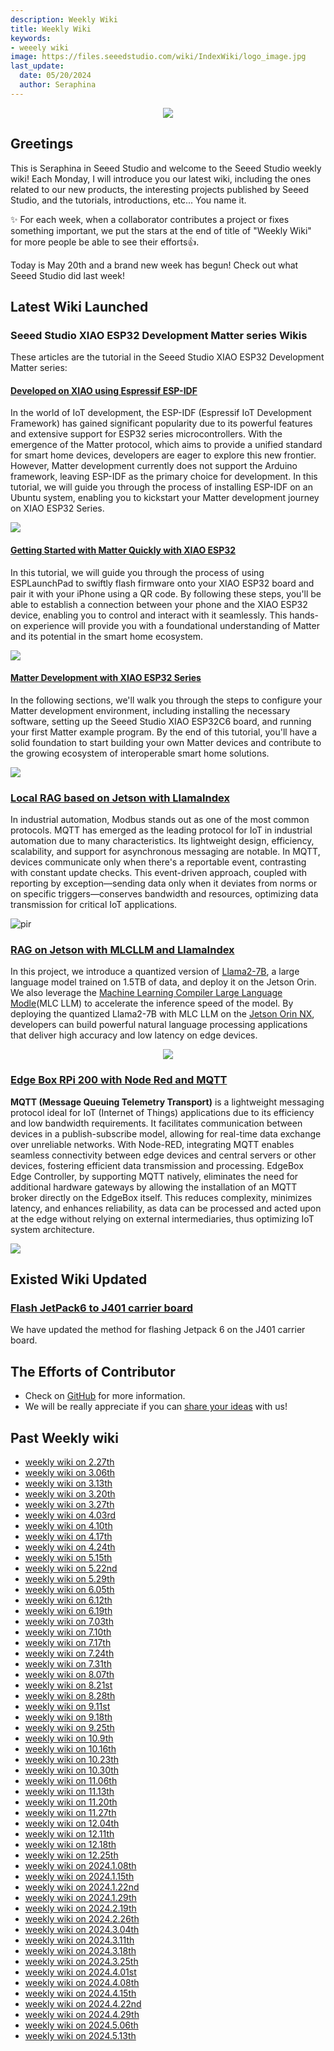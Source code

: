 ```yaml
---
description: Weekly Wiki 
title: Weekly Wiki
keywords:
- weeely wiki
image: https://files.seeedstudio.com/wiki/IndexWiki/logo_image.jpg
last_update:
  date: 05/20/2024
  author: Seraphina
---
```


<div align="center"><img width={1000} src="https://files.seeedstudio.com/wiki/IndexWiki/logo.png" /></div>

## Greetings

This is Seraphina in Seeed Studio and welcome to the Seeed Studio weekly wiki! Each Monday, I will introduce you our latest wiki, including the ones related to our new products, the interesting projects published by Seeed Studio, and the tutorials, introductions, etc... You name it.

✨ For each week, when a collaborator contributes a project or fixes something important, we put the stars at the end of title of "Weekly Wiki" for more people be able to see their efforts👍.

Today is May 20th and a brand new week has begun! Check out what Seeed Studio did last week!

## Latest Wiki Launched


### Seeed Studio XIAO ESP32 Development Matter series Wikis

These articles are the tutorial in the Seeed Studio XIAO ESP32 Development Matter series:


#### [Developed on XIAO using Espressif ESP-IDF](https://wiki.seeedstudio.com/xiao_esp32c6_idf/)

In the world of IoT development, the ESP-IDF (Espressif IoT Development Framework) has gained significant popularity due to its powerful features and extensive support for ESP32 series microcontrollers. With the emergence of the Matter protocol, which aims to provide a unified standard for smart home devices, developers are eager to explore this new frontier. However, Matter development currently does not support the Arduino framework, leaving ESP-IDF as the primary choice for development. In this tutorial, we will guide you through the process of installing ESP-IDF on an Ubuntu system, enabling you to kickstart your Matter development journey on XIAO ESP32 Series.

<div style={{textAlign:'center'}}><img src="https://files.seeedstudio.com/wiki/xiaoc6-matter/matter-sdk.png" style={{width:800, height:'auto'}}/></div>


#### [Getting Started with Matter Quickly with XIAO ESP32](https://wiki.seeedstudio.com/getting_started_with_matter/)
In this tutorial, we will guide you through the process of using ESPLaunchPad to swiftly flash firmware onto your XIAO ESP32 board and pair it with your iPhone using a QR code. By following these steps, you'll be able to establish a connection between your phone and the XIAO ESP32 device, enabling you to control and interact with it seamlessly. This hands-on experience will provide you with a foundational understanding of Matter and its potential in the smart home ecosystem.

<div style={{textAlign:'center'}}><img src="https://files.seeedstudio.com/wiki/xiaoc6-matter/15.png" style={{width:800, height:'auto'}}/></div>


#### [Matter Development with XIAO ESP32 Series](https://wiki.seeedstudio.com/xiao_esp32_matter_env/)

In the following sections, we'll walk you through the steps to configure your Matter development environment, including installing the necessary software, setting up the Seeed Studio XIAO ESP32C6 board, and running your first Matter example program. By the end of this tutorial, you'll have a solid foundation to start building your own Matter devices and contribute to the growing ecosystem of interoperable smart home solutions.

<div style={{textAlign:'center'}}><img src="https://files.seeedstudio.com/wiki/xiaoc6-matter/Thread-matter-smart-homes.png" style={{width:800, height:'auto'}}/></div>


### [Local RAG based on Jetson with LlamaIndex](https://wiki.seeedstudio.com/Local_RAG_based_on_Jetson_with_LlamaIndex/)

In industrial automation, Modbus stands out as one of the most common protocols. MQTT has emerged as the leading protocol for IoT in industrial automation due to many characteristics. Its lightweight design, efficiency, scalability, and support for asynchronous messaging are notable. In MQTT, devices communicate only when there's a reportable event, contrasting with constant update checks. This event-driven approach, coupled with reporting by exception—sending data only when it deviates from norms or on specific triggers—conserves bandwidth and resources, optimizing data transmission for critical IoT applications.

<p style={{textAlign: 'center'}}><img src="https://files.seeedstudio.com/wiki/reComputer-Jetson/A608/RAG-MLC-Jetson.gif" alt="pir" width={800} height="auto"/></p>

### [RAG on Jetson with MLCLLM and LlamaIndex](https://wiki.seeedstudio.com/RAG_on_Jetson_with_MLCLLM_and_LlamaIndex)

In this project, we introduce a quantized version of [Llama2-7B](https://huggingface.co/meta-llama/Llama-2-7b-hf), a large language model trained on 1.5TB of data, and deploy it on the Jetson Orin. We also leverage the [Machine Learning Compiler Large Language Modle](https://llm.mlc.ai)(MLC LLM) to accelerate the inference speed of the model. By deploying the quantized Llama2-7B with MLC LLM on the [Jetson Orin NX](https://www.seeedstudio.com/reComputer-J4012-p-5586.html), developers can build powerful natural language processing applications that deliver high accuracy and low latency on edge devices.

<div align="center"><img width={800} src="https://files.seeedstudio.com/wiki/reComputer-Jetson/A608/MLC_LLM.gif" /></div>


### [Edge Box RPi 200 with Node Red and MQTT](https://wiki.seeedstudio.com/Edge-Box-Node-Red-MQTT)

**MQTT (Message Queuing Telemetry Transport)** is a lightweight messaging protocol ideal for IoT (Internet of Things) applications due to its efficiency and low bandwidth requirements. It facilitates communication between devices in a publish-subscribe model, allowing for real-time data exchange over unreliable networks. With Node-RED, integrating MQTT enables seamless connectivity between edge devices and central servers or other devices, fostering efficient data transmission and processing. EdgeBox Edge Controller, by supporting MQTT natively, eliminates the need for additional hardware gateways by allowing the installation of an MQTT broker directly on the EdgeBox itself. This reduces complexity, minimizes latency, and enhances reliability, as data can be processed and acted upon at the edge without relying on external intermediaries, thus optimizing IoT system architecture.

<div style={{textAlign:'center'}}><img src="https://files.seeedstudio.com/wiki/Edge_Box/nodered/noderedmqtt.png" style={{width:800, height:'auto'}}/></div>

## Existed Wiki Updated

### [Flash JetPack6 to J401 carrier board](https://wiki.seeedstudio.com/reComputer_J4012_Flash_Jetpack/#flash-to-jetson)
 
We have updated the method for flashing Jetpack 6 on the J401 carrier board.


<!-- ### [Seeed Ranger Map Shown](https://wiki.seeedstudio.com/ranger/)


### [Instantiate a WebVision module](https://wiki.seeedstudio.com/Edgebox-rpi-200-n3uron/#instantiate-a-webvision-module)

Integrate WebVision moduel with N3uron on EdgeBox RPI 200. -->

## The Efforts of Contributor

<!-- ### XIAO's Zephyr Application

Thanks our contributor Tim to create the tutorial for XIAO SAMD21/XIAO RP2040/XIAO ESP3232C3/XIAO ESP32S3 With Zephyr(RTOS)

This wiki covers Zephyr support for the Seeed Studio XIAOs. With the assistance of this guide you will be able to utilize the feature set available to the board.

[XIAO SAMD21 With Zephyr(RTOS)](https://wiki.seeedstudio.com/XIAO-SAMD21-Zephyr-RTOS/)
[XIAO RP2040 With Zephyr(RTOS)](https://wiki.seeedstudio.com/XIAO-RP2040-Zephyr-RTOS/)
[XIAO ESP32C3 with Zephyr(RTOS)](https://wiki.seeedstudio.com/XIAO-ESP32C3-Zephyr/)
[XIAO ESP32S3(sense) With Zephyr(RTOS)](https://wiki.seeedstudio.com/xiao_esp32s3_zephyr_rtos/) -->

- Check on [GitHub](https://github.com/orgs/Seeed-Studio/projects/6) for more information.
- We will be really appreciate if you can [share your ideas](https://github.com/orgs/Seeed-Studio/projects/6?pane=issue&itemId=35179519) with us! 


## Past Weekly wiki

- [weekly wiki on 2.27th](/Seeed_Elderly/weekly_wiki/wiki227)
- [weekly wiki on 3.06th](/Seeed_Elderly/weekly_wiki/wiki306)
- [weekly wiki on 3.13th](/Seeed_Elderly/weekly_wiki/wiki313)
- [weekly wiki on 3.20th](/Seeed_Elderly/weekly_wiki/wiki320)
- [weekly wiki on 3.27th](/Seeed_Elderly/weekly_wiki/wiki327)
- [weekly wiki on 4.03rd](/Seeed_Elderly/weekly_wiki/wiki403)
- [weekly wiki on 4.10th](/Seeed_Elderly/weekly_wiki/wiki410)
- [weekly wiki on 4.17th](/Seeed_Elderly/weekly_wiki/wiki417)
- [weekly wiki on 4.24th](/Seeed_Elderly/weekly_wiki/wiki424)
- [weekly wiki on 5.15th](/Seeed_Elderly/weekly_wiki/wiki515)
- [weekly wiki on 5.22nd](/Seeed_Elderly/weekly_wiki/wiki522)
- [weekly wiki on 5.29th](/Seeed_Elderly/weekly_wiki/wiki529)
- [weekly wiki on 6.05th](/Seeed_Elderly/weekly_wiki/wiki605)
- [weekly wiki on 6.12th](/Seeed_Elderly/weekly_wiki/wiki612)
- [weekly wiki on 6.19th](/Seeed_Elderly/weekly_wiki/wiki619)
- [weekly wiki on 7.03th](/Seeed_Elderly/weekly_wiki/wiki703)
- [weekly wiki on 7.10th](/Seeed_Elderly/weekly_wiki/wiki710)
- [weekly wiki on 7.17th](/Seeed_Elderly/weekly_wiki/wiki717)
- [weekly wiki on 7.24th](/Seeed_Elderly/weekly_wiki/wiki724)
- [weekly wiki on 7.31th](/Seeed_Elderly/weekly_wiki/wiki731)
- [weekly wiki on 8.07th](/Seeed_Elderly/weekly_wiki/wiki807)
- [weekly wiki on 8.21st](/Seeed_Elderly/weekly_wiki/wiki821)
- [weekly wiki on 8.28th](/Seeed_Elderly/weekly_wiki/wiki828)
- [weekly wiki on 9.11st](/Seeed_Elderly/weekly_wiki/wiki911)
- [weekly wiki on 9.18th](/Seeed_Elderly/weekly_wiki/wiki918)
- [weekly wiki on 9.25th](/Seeed_Elderly/weekly_wiki/wiki925)
- [weekly wiki on 10.9th](/Seeed_Elderly/weekly_wiki/wiki1009)
- [weekly wiki on 10.16th](/Seeed_Elderly/weekly_wiki/wiki1016)
- [weekly wiki on 10.23th](/Seeed_Elderly/weekly_wiki/wiki1023)
- [weekly wiki on 10.30th](/Seeed_Elderly/weekly_wiki/wiki1030)
- [weekly wiki on 11.06th](/Seeed_Elderly/weekly_wiki/wiki1106)
- [weekly wiki on 11.13th](/Seeed_Elderly/weekly_wiki/wiki1113)
- [weekly wiki on 11.20th](/Seeed_Elderly/weekly_wiki/wiki1120)
- [weekly wiki on 11.27th](/Seeed_Elderly/weekly_wiki/wiki1127)
- [weekly wiki on 12.04th](/Seeed_Elderly/weekly_wiki/wiki1204)
- [weekly wiki on 12.11th](/Seeed_Elderly/weekly_wiki/wiki1211)
- [weekly wiki on 12.18th](/Seeed_Elderly/weekly_wiki/wiki1218)
- [weekly wiki on 12.25th](/Seeed_Elderly/weekly_wiki/wiki1225)
- [weekly wiki on 2024.1.08th](/Seeed_Elderly/weekly_wiki/wiki240108)
- [weekly wiki on 2024.1.15th](/Seeed_Elderly/weekly_wiki/wiki240115)
- [weekly wiki on 2024.1.22nd](/Seeed_Elderly/weekly_wiki/wiki240122)
- [weekly wiki on 2024.1.29th](/Seeed_Elderly/weekly_wiki/wiki240129)
- [weekly wiki on 2024.2.19th](/Seeed_Elderly/weekly_wiki/wiki240219)
- [weekly wiki on 2024.2.26th](/Seeed_Elderly/weekly_wiki/wiki240226)
- [weekly wiki on 2024.3.04th](/Seeed_Elderly/weekly_wiki/wiki240304)
- [weekly wiki on 2024.3.11th](/Seeed_Elderly/weekly_wiki/wiki240311)
- [weekly wiki on 2024.3.18th](/Seeed_Elderly/weekly_wiki/wiki240318)
- [weekly wiki on 2024.3.25th](/Seeed_Elderly/weekly_wiki/wiki240325)
- [weekly wiki on 2024.4.01st](/Seeed_Elderly/weekly_wiki/wiki240401)
- [weekly wiki on 2024.4.08th](/Seeed_Elderly/weekly_wiki/wiki240408)
- [weekly wiki on 2024.4.15th](/Seeed_Elderly/weekly_wiki/wiki240415)
- [weekly wiki on 2024.4.22nd](/Seeed_Elderly/weekly_wiki/wiki240422)
- [weekly wiki on 2024.4.29th](/Seeed_Elderly/weekly_wiki/wiki240429)
- [weekly wiki on 2024.5.06th](/Seeed_Elderly/weekly_wiki/wiki240506)
- [weekly wiki on 2024.5.13th](/Seeed_Elderly/weekly_wiki/wiki240513)